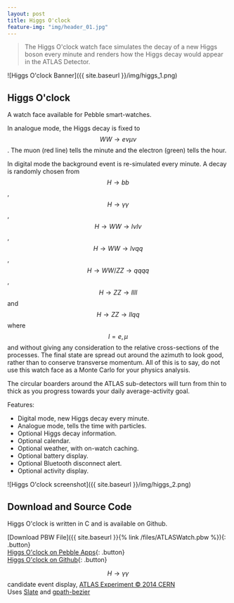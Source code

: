 ```yaml
---
layout: post
title: Higgs O'clock
feature-img: "img/header_01.jpg"
---
```


> The Higgs O'clock watch face simulates the decay of a new Higgs boson every minute and renders how the Higgs decay would appear in the ATLAS Detector.

![Higgs O'clock Banner]({{ site.baseurl }}/img/higgs_1.png)

## Higgs O'clock

A watch face available for Pebble smart-watches. 

In analogue mode, the Higgs decay is fixed to $$WW \rightarrow e\nu\mu\nu$$. The muon (red line) tells the minute and the electron (green) tells the hour.

In digital mode the background event is re-simulated every minute. A decay is randomly chosen from $$H\rightarrow bb$$, $$H\rightarrow \gamma\gamma$$, $$H\rightarrow WW\rightarrow l\nu l\nu$$, $$H\rightarrow WW\rightarrow l\nu qq$$, $$H\rightarrow WW/ZZ\rightarrow qqqq$$, $$H\rightarrow ZZ\rightarrow llll$$ and $$H\rightarrow ZZ\rightarrow llqq$$  where $$l = e,\mu$$ and without giving any consideration to the relative cross-sections of the processes. The final state are spread out around the azimuth to look good, rather than to conserve transverse momentum. All of this is to say, do not use this watch face as a Monte Carlo for your physics analysis.

The circular boarders around the ATLAS sub-detectors will turn from thin to thick as you progress towards your daily average-activity goal.

Features:
 * Digital mode, new Higgs decay every minute.
 * Analogue mode, tells the time with particles.
 * Optional Higgs decay information.
 * Optional calendar.
 * Optional weather, with on-watch caching.
 * Optional battery display.
 * Optional Bluetooth disconnect alert.
 * Optional activity display.

![Higgs O'clock screenshot]({{ site.baseurl }}/img/higgs_2.png)

## Download and Source Code 

Higgs O'clock is written in C and is available on Github.

[Download PBW File]({{ site.baseurl }}{% link /files/ATLASWatch.pbw %}){: .button}  
[Higgs O'clock on Pebble Apps](https://apps.getpebble.com/en_US/application/56ed6ab21644b39a7700000f){: .button}  
[Higgs O'clock on Github](https://github.com/timboe/ATLASWatch){: .button}  

$$H \rightarrow \gamma\gamma$$ candidate event display, [ATLAS Experiment © 2014 CERN](http://atlas.cern/)  
Uses [Slate](https://github.com/pebble/slate) and [gpath-bezier](https://github.com/pebble-hacks/gpath-bezier)

